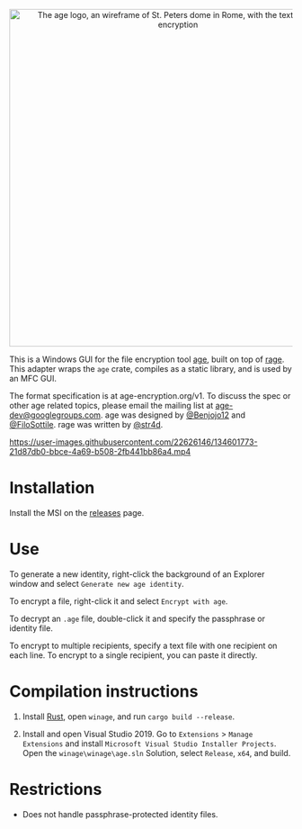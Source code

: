 
<p align="center"><img alt="The age logo, an wireframe of St. Peters dome in Rome, with the text: age, file encryption" width="600" src="https://user-images.githubusercontent.com/1225294/132245842-fda4da6a-1cea-4738-a3da-2dc860861c98.png"></p>

This is a Windows GUI for the file encryption tool [age](https://github.com/FiloSottile/age), built on top of [rage](https://github.com/str4d/rage). This adapter wraps the `age` crate, compiles as a static library, and is used by an MFC GUI.

The format specification is at age-encryption.org/v1. To discuss the spec or other age related topics, please email the mailing list at age-dev@googlegroups.com. age was designed by [@Benjojo12](https://twitter.com/Benjojo12) and [@FiloSottile](https://twitter.com/FiloSottile). rage was written by [@str4d](https://twitter.com/str4d).

https://user-images.githubusercontent.com/22626146/134601773-21d87db0-bbce-4a69-b508-2fb441bb86a4.mp4

# Installation

Install the MSI on the [releases](https://github.com/spieglt/winage/releases) page.

# Use

To generate a new identity, right-click the background of an Explorer window and select `Generate new age identity`.

To encrypt a file, right-click it and select `Encrypt with age`.

To decrypt an `.age` file, double-click it and specify the passphrase or identity file.

To encrypt to multiple recipients, specify a text file with one recipient on each line. To encrypt to a single recipient, you can paste it directly.

# Compilation instructions

1. Install [Rust](https://www.rust-lang.org/tools/install), open `winage`, and run `cargo build --release`.

2. Install and open Visual Studio 2019. Go to `Extensions` > `Manage Extensions` and install `Microsoft Visual Studio Installer Projects`. Open the `winage\winage\age.sln` Solution, select `Release`, `x64`, and build.

# Restrictions

- Does not handle passphrase-protected identity files.


